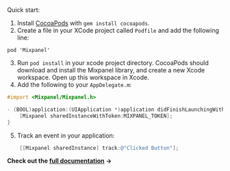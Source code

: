 Quick start:

1. Install [CocoaPods](http://cocoapods.org/) with `gem install cocoapods`.
2. Create a file in your XCode project called `Podfile` and add the following line:
```
pod 'Mixpanel'
```
3. Run `pod install` in your xcode project directory. CocoaPods should download and
install the Mixpanel library, and create a new Xcode workspace. Open up this workspace in Xcode.
4. Add the following to your `AppDelegate.m`:
```Objective-C
#import <Mixpanel/Mixpanel.h>

- (BOOL)application:(UIApplication *)application didFinishLaunchingWithOptions:(NSDictionary *)launchOptions {
    [Mixpanel sharedInstanceWithToken:MIXPANEL_TOKEN];
}
```
5. Track an event in your application:
```Objective-C
    [[Mixpanel sharedInstance] track:@"Clicked Button"];
```

**Check out the [full documentation](https://mixpanel.com/help/reference/ios) →**
